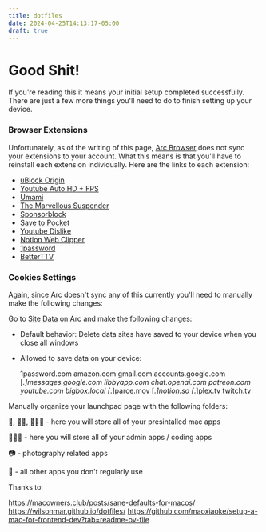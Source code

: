 ```yaml
---
title: dotfiles
date: 2024-04-25T14:13:17-05:00
draft: true
---
```

# Good Shit!
If you're reading this it means your initial setup completed successfully. There are just a few more things you'll need to do to finish setting up your device.
### Browser Extensions
Unfortunately, as of the writing of this page, [Arc Browser](arc.net) does not sync your extensions to your account. What this means is that you'll have to reinstall each extension individually. Here are the links to each extension:

* [uBlock Origin](https://chromewebstore.google.com/detail/ublock-origin/cjpalhdlnbpafiamejdnhcphjbkeiagm)
* [Youtube Auto HD + FPS](https://chromewebstore.google.com/detail/fcphghnknhkimeagdglkljinmpbagone)
* [Umami](https://chromewebstore.google.com/detail/umami/ijlhanbdodlfgklfafdmlnfodbndbkph)
* [The Marvellous Suspender](https://chromewebstore.google.com/detail/the-marvellous-suspender/noogafoofpebimajpfpamcfhoaifemoa)
* [Sponsorblock](https://chromewebstore.google.com/detail/sponsorblock-for-youtube/mnjggcdmjocbbbhaepdhchncahnbgone)
* [Save to Pocket](https://chromewebstore.google.com/detail/save-to-pocket/niloccemoadcdkdjlinkgdfekeahmflj)
* [Youtube Dislike](https://chromewebstore.google.com/detail/return-youtube-dislike/gebbhagfogifgggkldgodflihgfeippi)
* [Notion Web Clipper](https://chromewebstore.google.com/detail/notion-web-clipper/knheggckgoiihginacbkhaalnibhilkk)
* [1password](https://chromewebstore.google.com/detail/1password-%E2%80%93-password-mana/aeblfdkhhhdcdjpifhhbdiojplfjncoa)
* [BetterTTV](https://chromewebstore.google.com/detail/betterttv/ajopnjidmegmdimjlfnijceegpefgped?pli=1)

### Cookies Settings
Again, since Arc doesn't sync any of this currently you'll need to manually make the following changes:

Go to [Site Data](arc://settings/content/siteData) on Arc and make the following changes:

* Default behavior: Delete data sites have saved to your device when you close all windows

* Allowed to save data on your device:
  
	1password.com
	amazon.com
	gmail.com
	accounts.google.com
	[*.]messages.google.com
	libbyapp.com
	chat.openai.com
	patreon.com
	youtube.com
	bigbox.local
	[*.]parce.mov
	[*.]notion.so
	[*.]plex.tv
	twitch.tv


Manually organize your launchpad page with the following folders:

, ,  - here you will store all of your presintalled mac apps

👨🏽‍💻 - here you will store all of your admin apps / coding apps

📷 - photography related apps

🗿 - all other apps you don't regularly use


Thanks to:

https://macowners.club/posts/sane-defaults-for-macos/
https://wilsonmar.github.io/dotfiles/
https://github.com/maoxiaoke/setup-a-mac-for-frontend-dev?tab=readme-ov-file
